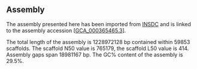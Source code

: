 **Assembly**
--------

The assembly presented here has been imported from [INSDC](http://www.insdc.org) and is linked to the assembly accession [[GCA\_000365465.3](http://www.ebi.ac.uk/ena/data/view/GCA_000365465.3)].

The total length of the assembly is 1228972128 bp contained within 59853 scaffolds.
The scaffold N50 value is 765179, the scaffold L50 value is 414.
Assembly gaps span 18981167 bp. The GC% content of the assembly is 29.5%.
